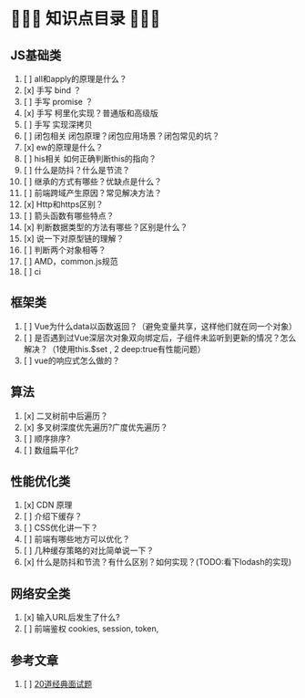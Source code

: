 #  🦕🐳🦖 知识点目录  🦖🐳🦕

## JS基础类

1. [ ]  all和apply的原理是什么？
2. [x]  手写 bind ？
3. [ ]  手写 promise ？
4. [x]  手写 柯里化实现？普通版和高级版
5. [ ]  手写 实现深拷贝
6. [ ]  闭包相关 闭包原理？闭包应用场景？闭包常见的坑？
7. [x]  ew的原理是什么？
8. [ ]  his相关 如何正确判断this的指向？
9. [ ]  什么是防抖？什么是节流？
10. [ ]  继承的方式有哪些？优缺点是什么？
11. [ ]  前端跨域产生原因？常见解决方法？
12. [x]  Http和https区别？
13. [ ]  箭头函数有哪些特点？
14. [x]  判断数据类型的方法有哪些？区别是什么？
15. [x]  说一下对原型链的理解？
16. [ ]  判断两个对象相等？
17. [ ]  AMD，common.js规范
18. [ ]  ci

## 框架类

1. [ ]  Vue为什么data以函数返回？（避免变量共享，这样他们就在同一个对象）
2. [ ]  是否遇到过Vue深层次对象双向绑定后，子组件未监听到更新的情况？怎么解决？（1使用this.$set , 2 deep:true有性能问题）
3. [ ]  vue的响应式怎么做的？

## 算法

1. [x]  二叉树前中后遍历？
2. [x]  多叉树深度优先遍历?广度优先遍历？
3. [ ]  顺序排序?
4. [ ]  数组扁平化?


## 性能优化类

1. [x]  CDN 原理
2. [ ]  介绍下缓存？
3. [ ]  CSS优化讲一下？
5. [ ]  前端有哪些地方可以优化？
6. [ ]  几种缓存策略的对比简单说一下？
7. [x]  什么是防抖和节流？有什么区别？如何实现？(TODO:看下lodash的实现)



## 网络安全类


1. [x]  输入URL后发生了什么?
2. [ ]  前端鉴权 cookies, session, token,












## 参考文章
1. [ ]  [20道经典面试题](https://juejin.im/post/5d124a12f265da1b9163a28d)